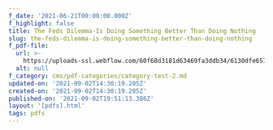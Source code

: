 ```yaml
---
f_date: '2021-06-21T00:00:00.000Z'
f_highlight: false
title: The Feds Dilemma-Is Doing Something Better Than Doing Nothing
slug: the-feds-dilemma-is-doing-something-better-than-doing-nothing
f_pdf-file:
  url: >-
    https://uploads-ssl.webflow.com/60f68d3181d63469fa3ddb34/6130dfe65736b4c886293470_TheFedsDilemma-IsDoingSomethingBetterThanDoingNothing20210621.pdf
  alt: null
f_category: cms/pdf-categories/category-test-2.md
updated-on: '2021-09-02T14:30:19.205Z'
created-on: '2021-09-02T14:30:19.205Z'
published-on: '2021-09-02T19:51:13.386Z'
layout: '[pdfs].html'
tags: pdfs
---
```



